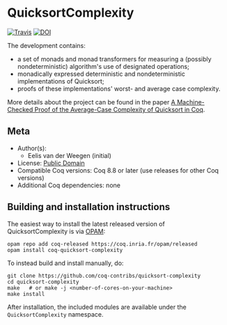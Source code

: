 # QuicksortComplexity

[![Travis][travis-shield]][travis-link]
[![DOI][doi-shield]][doi-link]

[travis-shield]: https://travis-ci.com/coq-contribs/quicksort-complexity.svg?branch=master
[travis-link]: https://travis-ci.com/coq-contribs/quicksort-complexity/builds


[doi-shield]: https://zenodo.org/badge/DOI/10.1007/978-3-642-02444-3_16.svg
[doi-link]: https://doi.org/10.1007/978-3-642-02444-3_16

The development contains:
- a set of monads and monad transformers for measuring a (possibly nondeterministic) algorithm's use of designated operations;
- monadically expressed deterministic and nondeterministic implementations of Quicksort;
- proofs of these implementations' worst- and average case complexity.


More details about the project can be found in the paper
[A Machine-Checked Proof of the Average-Case Complexity of Quicksort in Coq](http://www.cs.ru.nl/~james/2008-TYPES/final.pdf).

## Meta

- Author(s):
  - Eelis van der Weegen (initial)
- License: [Public Domain](LICENSE)
- Compatible Coq versions: Coq 8.8 or later (use releases for other Coq versions)
- Additional Coq dependencies: none

## Building and installation instructions

The easiest way to install the latest released version of QuicksortComplexity
is via [OPAM](https://opam.ocaml.org/doc/Install.html):

```shell
opam repo add coq-released https://coq.inria.fr/opam/released
opam install coq-quicksort-complexity
```

To instead build and install manually, do:

``` shell
git clone https://github.com/coq-contribs/quicksort-complexity
cd quicksort-complexity
make   # or make -j <number-of-cores-on-your-machine>
make install
```

After installation, the included modules are available under
the `QuicksortComplexity` namespace.



